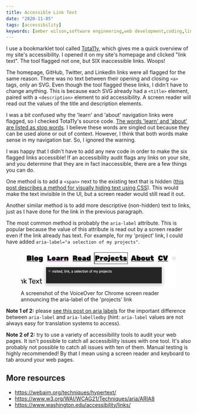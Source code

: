 ```yaml
---
title: Accessible Link Text
date: "2020-11-05"
tags: [accessibility]
keywords: [amber wilson,software engineering,web development,coding,links,screen reader,html,dev-tips]
---
```


I use a bookmarklet tool called <a href="https://khan.github.io/tota11y/">Tota11y</a>, which gives me a quick overview of my site's accessibility. I opened it on my site's homepage and clicked "link text". The tool flagged not one, but SIX inaccessible links. Woops!

The homepage, GitHub, Twitter, and LinkedIn links were all flagged for the same reason. There was no text between their opening and closing `<a>` tags, only an SVG. Even though the tool flagged these links, I didn't have to change anything. This is because each SVG already had a `<title>` element, paired with a `<description>` element to aid accessibility. A screen reader will read out the values of the title and description elements. 

I was a bit confused why the 'learn' and 'about' navigation links were flagged, so I checked Tota11y's source code. <a href="https://github.com/Khan/tota11y/blob/master/plugins/link-text/index.js#L34-L37">The words 'learn' and 'about' are listed as stop words</a>. I believe these words are singled out because they can be used alone or out of context. However, I think that both words make sense in my navigation bar. So, I ignored the warning.

I was happy that I didn't have to add any new code in order to make the six flagged links accessible! If an accessibility audit flags any links on your site, and you determine that they are in fact inaccessible, there are a few things you can do.

One method is to add a `<span>` next to the existing text that is hidden (<a href="https://hugogiraudel.com/2016/10/13/css-hide-and-seek/">this post describes a method for visually hiding text  using CSS</a>). This would make the text invisible in the UI, but a screen reader would still read it out. 

Another similar method is to add more descriptive (non-hidden) text to links, just as I have done for the link in the previous paragraph.

The most common method is probably the `aria-label` attribute. This is popular because the value of this attribute is read out by a screen reader even if the link already has text. For example, for my 'project' link, I could have added `aria-label="a selection of my projects"`.

<figure>
  <img src="img/accessible-link-text.png" alt="A screenshot of the VoiceOver for Chrome screen reader announcing the aria-label of the 'projects' link">
  <figcaption>
    A screenshot of the VoiceOver for Chrome screen reader announcing the aria-label of the 'projects' link
  </figcaption>
</figure>

<strong>Note 1 of 2:</strong> please <a href="/blog/aria-labels/">see this post on aria labels</a> for the important difference between `aria-label` and `aria-labelledby` (hint: `aria-label` values are not always easy for translation systems to access).

<strong>Note 2 of 2:</strong> try to use a variety of accessibility tools to audit your web pages. It isn't possible to catch all accessibility issues with one tool. It's also probably not possible to catch all issues with ten of them. Manual testing is highly recommended! By that I mean using a screen reader and keyboard to tab around your web pages.

## More resources

- https://webaim.org/techniques/hypertext/
- https://www.w3.org/WAI/WCAG21/Techniques/aria/ARIA8
- https://www.washington.edu/accessibility/links/
  


